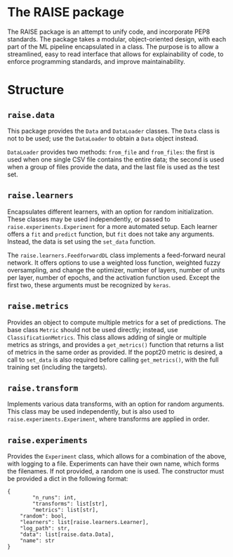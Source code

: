 # The RAISE package

The RAISE package is an attempt to unify code, and incorporate PEP8 standards. The package takes a modular, object-oriented design, with each part of the ML pipeline encapsulated in a class. The purpose is to allow a streamlined, easy to read interface that allows for explainability of code, to enforce programming standards, and improve maintainability.

# Structure

## `raise.data`

This package provides the `Data` and `DataLoader` classes. The `Data` class is not to be used; use the `DataLoader` to obtain a `Data` object instead. 

`DataLoader` provides two methods: `from_file` and `from_files`: the first is used when one single CSV file contains the entire data; the second is used when a group of files provide the data, and the last file is used as the test set.

## `raise.learners`

Encapsulates different learners, with an option for random initialization. These classes may be used independently, or passed to `raise.experiments.Experiment` for a more automated setup. Each learner offers a `fit` and `predict` function, but `fit` does not take any arguments. Instead, the data is set using the `set_data` function.

The `raise.learners.FeedforwardDL` class implements a feed-forward neural network. It offers options to use a weighted loss function, weighted fuzzy oversampling, and change the optimizer, number of layers, number of units per layer, number of epochs, and the activation function used. Except the first two, these arguments must be recognized by `keras`.

## `raise.metrics`

Provides an object to compute multiple metrics for a set of predictions. The base class `Metric` should not be used directly; instead, use `ClassificationMetrics`. This class allows adding of single or multiple metrics as strings, and provides a `get_metrics()` function that returns a list of metrics in the same order as provided. If the popt20 metric is desired, a call to `set_data` is also required before calling `get_metrics()`, with the full training set (including the targets).

## `raise.transform`

Implements various data transforms, with an option for random arguments. This class may be used independently, but is also used to `raise.experiments.Experiment`, where transforms are applied in order.

## `raise.experiments`

Provides the `Experiment` class, which allows for a combination of the above, with logging to a file. Experiments can have their own name, which forms the filenames. If not provided, a random one is used. The constructor must be provided a dict in the following format:

```
{
		"n_runs": int,
		"transforms": list[str],
		"metrics": list[str],
  	"random": bool,
  	"learners": list[raise.learners.Learner],
  	"log_path": str,
  	"data": list[raise.data.Data],
  	"name": str
}
```





